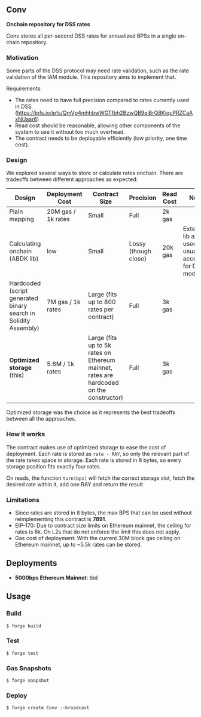 ## Conv

**Onchain repository for DSS rates**

Conv stores all per-second DSS rates for annualized BPSs in a single on-chain repository.

### Motivation

Some parts of the DSS protocol may need rate validation, such as the rate validation of the IAM module. This repository aims to implement that.

Requirements:
- The rates need to have full precision compared to rates currently used in DSS (https://ipfs.io/ipfs/QmVp4mhhbwWGTfbh2BzwQB9eiBrQBKiqcPRZCaAxNUaar6)
- Read cost should be reasonable, allowing other components of the system to use it without too much overhead.
- The contract needs to be deployable efficiently (low priority, one time cost).

### Design

We explored several ways to store or calculate rates onchain. There are tradeoffs between different approaches as expected:

| Design   | Deployment Cost | Contract Size | Precision | Read Cost | Note |
| -------- | --------------- | ------------- | --------- | --------- | ---- |
| Plain mapping | 20M gas / 1k rates | Small | Full | 2k gas |
| Calculating onchain (ABDK lib) | low | Small | Lossy (though close) | 20k gas | External lib also used, not usually accepted for DSS modules |
| Hardcoded (script generated binary search in Solidity Assembly) | 7M gas / 1k rates | Large (fits up to 800 rates per contract) | Full | 3k gas |
| **Optimized storage** (this) | 5.6M / 1k rates | Large (fits up to 5k rates on Ethereum mainnet, rates are hardcoded on the constructor) | Full | 3k gas

Optimized storage was the choice as it represents the best tradeoffs between all the approaches.

### How it works

The contract makes use of optimized storage to ease the cost of deployment. Each rate is stored as `rate - RAY`, so only the relevant part of the rate takes space in storage. Each rate is stored in 8 bytes, so every storage position fits exactly four rates.

On reads, the function `turn(bps)` will fetch the correct storage slot, fetch the desired rate within it, add one RAY and return the result

### Limitations

- Since rates are stored in 8 bytes, the max BPS that can be used without reimplementing this contract is **7891**.
- EIP-170: Due to contract size limits on Ethereum mainnet, the ceiling for rates is 6k. On L2s that do not enforce the limit this does not apply.
- Gas cost of deployment: With the current 30M block gas ceiling on Ethereum mainnet, up to ~5.5k rates can be stored.

## Deployments

- **5000bps Ethereum Mainnet**: tbd

## Usage

### Build

```shell
$ forge build
```

### Test

```shell
$ forge test
```

### Gas Snapshots

```shell
$ forge snapshot
```

### Deploy

```shell
$ forge create Conv --broadcast
```